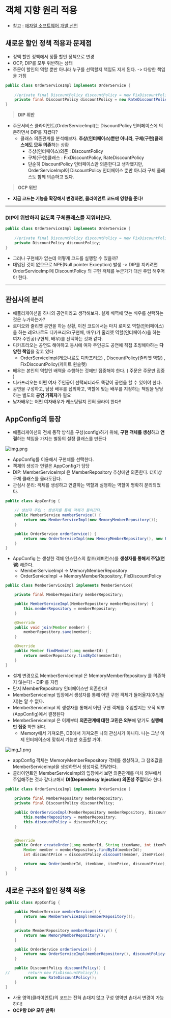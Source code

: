 # 객체 지향 원리 적용
- 참고 : [애자일 소프트웨어 개발 선언](https://agilemanifesto.org/iso/ko/manifesto.html)


## 새로운 할인 정책 적용과 문제점

- 정액 할인 정책에서 정률 할인 정책으로 변경
- OCP, DIP를 모두 위반하는 상태
- 주문이 할인의 역할 뿐만 아니라 누구를 선택할지 책임도 지게 된다. -> 다양한 책임을 가짐

```java
public class OrderServiceImpl implements OrderService {
    
    //private final DiscountPolicy discountPolicy = new FixDiscountPolicy();
    private final DiscountPolicy discountPolicy = new RateDiscountPolicy();
}
```
> **DIP 위반**
 - 주문서비스 클라이언트(OrderServiceImpl)는 DiscountPolicy 인터페이스에 의존하면서 DIP를 지켰다?
   - 클래스 의존관계를 분석해보자. **추상(인터페이스)뿐만 아니라, 구체(구현)클래스에도 모두 의존**하는 상황
     - 추상(인터페이스)의존 : DiscountPolicy
     - 구체(구현)클래스 : FixDiscountPolicy, RateDiscountPolicy
     - 단순히 DiscountPolicy 인터페이스만 의존한다고 생각했지만, OrderServiceImpl이 DiscountPolicy 인터페이스 뿐만 아니라 구체 클래스도 함께 의존하고 있다.

> **OCP 위반**
- **지금 코드는 기능을 확장해서 변경하면, 클라이언트 코드에 영향을 준다!**

---


### DIP에 위반하지 않도록 구체클래스를 지워버린다.
```java
public class OrderServiceImpl implements OrderService {
    
    //private final DiscountPolicy discountPolicy = new FixDiscountPolicy();
    private DiscountPolicy discountPolicy;
}
```
- 그러나 구현체가 없는데 어떻게 코드를 실행할 수 있을까?
- 대입된 것이 없으므로 NPE(Null pointer Exception) 발생 -> DIP를 지키려면 OrderServiceImpl에 DiscountPolicy 의 구현 객체를 누군가가 대신 주입 해주어야 한다.

---


## 관심사의 분리

- 애플리케이션을 하나의 공연이라고 생각해보자. 실제 배역에 맞는 배우를 선택하는 것은 누가하는가?
- 로미오와 줄리엣 공연을 하는 상황, 이전 코드에서는 마치 로미오 역할(인터페이스)을 하는 레오나르도 디카프리오(구현체, 배우)가 줄리엣 역할(인터페이스)을 하는 여자 주인공(구현체, 배우)를 선택하는 것과 같다.
- 디카프리오는 공연도 해야하고 동시에 여자 주인공도 공연에 직접 초빙해야하는 **다양한 책임**을 갖고 있다
  - OrderServiceImpl(레오나르도 디카프리오) , DiscountPolicy(줄리엣 역할) , FixDiscountPolicy(케이트 윈슬렛)
- 배우는 본인의 역할인 배역을 수행하는 것에만 집중해야 한다. ( 주문은 주문만 집중 )
- 디카프리오는 어떤 여자 주인공이 선택되더라도 똑같이 공연을 할 수 있어야 한다.
- 공연을 구성하고, 담당 배우를 섭외하고, 역할에 맞는 배우를 지정하는 책임을 담당하는 별도의 **공연 기획자**가 필요
- 남자배우는 어떤 여자배우가 캐스팅될지 전혀 몰라야 한다!!

## AppConfig의 등장
- 애플리케이션의 전체 동작 방식을 구성(config)하기 위해, **구현 객체를 생성**하고 **연결**하는 책임을 가지는 별동의 설정 클래스를 만든다

![img.png](appconfigClassdiagram1.png)

- AppConfig를 이용해서 구현체를 선택한다.
- 객체의 생성과 연결은 AppConfig가 담당
- DIP: MemberServiceImpl 은 MemberRepository 추상에만 의존한다. 더이상 구체 클래스를 몰라도된다. 
- 관심사 분리: 객체를 생성하고 연결하는 역할과 실행하는 역할이 명확히 분리되었다.

```java
public class AppConfig {

    // 생성자 주입 : 생성자를 통해 객체가 들어간다.
    public MemberService memberService() {
        return new MemberServiceImpl(new MemoryMemberRepository());
    }

    public OrderService orderService() {
        return new OrderServiceImpl(new MemoryMemberRepository(), new FixDisocuntPolicy());
    }
}
```
- AppConfig 는 생성한 객체 인스턴스의 참조(레퍼런스)를 **생성자를 통해서 주입(연결)** 해준다.
  - MemberServiceImpl -> MemoryMemberRepository
  - OrderServiceImpl -> MemoryMemberRepository, FixDiscountPolicy
```java
public class MemberServiceImpl implements MemberService{

    private final MemberRepository memberRepository;

    public MemberServiceImpl(MemberRepository memberRepository) {
        this.memberRepository = memberRepository;
    }

    @Override
    public void join(Member member) {
        memberRepository.save(member);
    }

    @Override
    public Member findMember(Long memberId) {
        return memberRepository.findById(memberId);
    }
}
```

- 설계 변경으로 MemberServiceImpl 은 MemoryMemberRepository 를 의존하지 않는다! - DIP 를 지킴
- 단지 MemberRepository 인터페이스만 의존한다!
- MemberServiceImpl 입장에서 생성자를 통해 어떤 구현 객체가 들어올지(주입될지)는 알 수 없다.
- MemberServiceImpl 의 생성자를 통해서 어떤 구현 객체를 주입할지는 오직 외부(AppConfig)에서 결졍된다
- MemberServiceImpl 은 이제부터 **의존관계에 대한 고민은 외부**에 맡기도 **실행에만 집중** 하면 된다.
  - Memory에서 가져오든, DB에서 가져오든 나의 관심사가 아니다. 나는 그냥 이제 인터페이스에 맞춰서 기능만 호출할 거야.

![img_1.png](appconfigClassdiagram2.png)

- appConfig 객체는 MemoryMemberRepository 객체를 생성하고, 그 참조값을 MemberServiceImpl을 생성하면서 생성자로 전달한다.
- 클라이언트인 MemberServiceImpl의 입장에서 보면 의존관계를 마치 외부에서 주입해주는 것과 같다고해서 **DI(Dependency Injection) 의존성 주입**이라 한다.

```java
public class OrderServiceImpl implements OrderService {
    
    private final MemberRepository memberRepository;
    private final DiscountPolicy discountPolicy;

    public OrderServiceImpl(MemberRepository memberRepository, DiscountPolicy discountPolicy) {
        this.memberRepository = memberRepository;
        this.discountPolicy = discountPolicy;
    }


    @Override
    public Order createOrder(Long memberId, String itemName, int itemPrice) {
        Member member = memberRepository.findById(memberId);
        int discountPrice = discountPolicy.discount(member, itemPrice);

        return new Order(memberId, itemName, itemPrice, discountPrice);
    }
}
```

## 새로운 구조와 할인 정책 적용

```java
public class AppConfig {

    public MemberService memberService() {
        return new MemberServiceImpl(memberRepository());
    }

    private MemberRepository memberRepository() {
        return new MemoryMemberRepository();
    }

    public OrderService orderService() {
        return new OrderServiceImpl(memberRepository(), discountPolicy());
    }

    public DiscountPolicy discountPolicy() {
//        return new FixDisocuntPolicy();
        return new RateDiscountPolicy();
    }
}
```
- 사용 영역(클라이언트)의 코드는 전혀 손대지 않고 구성 영역만 손대서 변경이 가능하다!
- **OCP랑 DIP 모두 만족!**
